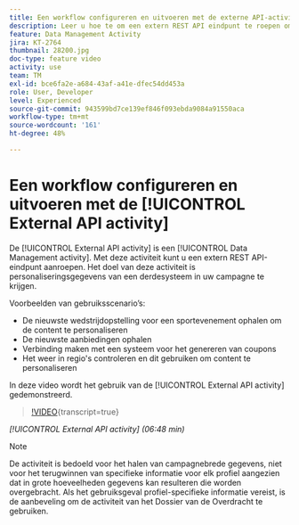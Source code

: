 ```yaml
---
title: Een workflow configureren en uitvoeren met de externe API-activiteit
description: Leer u hoe te om een extern REST API eindpunt te roepen om verpersoonlijkingsgegevens van een derdesysteem in uw campagne te trekken.
feature: Data Management Activity
jira: KT-2764
thumbnail: 28200.jpg
doc-type: feature video
activity: use
team: TM
exl-id: bce6fa2e-a684-43af-a41e-dfec54dd453a
role: User, Developer
level: Experienced
source-git-commit: 943599bd7ce139ef846f093ebda9084a91550aca
workflow-type: tm+mt
source-wordcount: '161'
ht-degree: 48%

---
```


# Een workflow configureren en uitvoeren met de [!UICONTROL External API activity]

De [!UICONTROL External API activity] is een [!UICONTROL Data Management activity]. Met deze activiteit kunt u een extern REST API-eindpunt aanroepen. Het doel van deze activiteit is personaliseringsgegevens van een derdesysteem in uw campagne te krijgen.

Voorbeelden van gebruiksscenario’s:

* De nieuwste wedstrijdopstelling voor een sportevenement ophalen om de content te personaliseren
* De nieuwste aanbiedingen ophalen
* Verbinding maken met een systeem voor het genereren van coupons
* Het weer in regio&#39;s controleren en dit gebruiken om content te personaliseren

In deze video wordt het gebruik van de [!UICONTROL External API activity] gedemonstreerd.

>[!VIDEO](https://video.tv.adobe.com/v/28200/?learn=on){transcript=true}

*[!UICONTROL External API activity] (06:48 min)*

>[!NOTE]
>
>De activiteit is bedoeld voor het halen van campagnebrede gegevens, niet voor het terugwinnen van specifieke informatie voor elk profiel aangezien dat in grote hoeveelheden gegevens kan resulteren die worden overgebracht. Als het gebruiksgeval profiel-specifieke informatie vereist, is de aanbeveling om de activiteit van het Dossier van de Overdracht te gebruiken.
